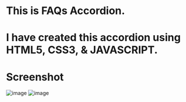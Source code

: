 # This is FAQs Accordion.

# I have created this accordion using HTML5, CSS3, & JAVASCRIPT.

# Screenshot
![image](https://github.com/SAKsham332211/FAQ-Accordion/assets/140523184/73bcd13d-fb05-4ffa-9361-d8117a5f1aaf)
![image](https://github.com/SAKsham332211/FAQ-Accordion/assets/140523184/ae458222-5fd7-4252-8b88-20a734756714)

